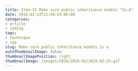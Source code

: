 ```yaml
---
title: Item-32 Make sure public inheritance models "Is-A"
date: 2018-02-23T12:59:53-05:00
categories:
- article
- coding
tags:
- technique
- cpp
slug: Make sure public inheritance models is a
autoThumbnailImage: false
thumbnailImagePosition: right
thumbnailImage: /images/2018/2018-02/2018-02-23.gif
---
```


<!--more-->



